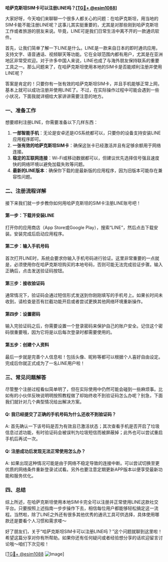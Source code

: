 **哈萨克斯坦SIM卡可以注册LINE吗？[[TG💪+ @esim1088](https://t.me/s/esim1088)]**

大家好呀，今天咱们来聊聊一个很多人都关心的问题：在哈萨克斯坦，用当地的SIM卡能不能注册LINE呢？这事儿其实挺重要的，尤其是对那些刚到哈萨克斯坦工作或者旅游的朋友来说。毕竟，LINE可是我们日常生活中离不开的一款通讯软件。

首先，让我们简单了解一下LINE是什么。LINE是一款来自日本的即时通讯应用，支持文字、语音通话、视频聊天等功能。它在全球范围内都有用户，尤其是在亚洲地区非常受欢迎。对于许多中国人来说，LINE也成了与海外朋友保持联系的重要工具之一。那么问题来了，在哈萨克斯坦使用本地的SIM卡是否能顺利注册并使用LINE呢？

答案是肯定的！只要你有一张有效的哈萨克斯坦SIM卡，并且手机能够正常上网，基本上就可以成功注册并使用LINE了。不过，在实际操作过程中可能会遇到一些小状况，下面我就详细给大家讲讲需要注意的地方。

### 一、准备工作

想要顺利注册LINE，你需要准备以下几样东西：

1. **一部智能手机**：无论是安卓还是iOS系统都可以，只要你的设备支持安装LINE应用程序即可。
2. **一张有效的哈萨克斯坦SIM卡**：确保这张卡已经激活并且有足够余额用于网络连接。
3. **稳定的互联网连接**：Wi-Fi或移动数据都可以，但建议优先选择信号强且速度快的网络环境以避免加载失败等问题。
4. **最新的LINE版本**：确保你下载的是最新版的应用程序，因为旧版本可能存在兼容性问题。

### 二、注册流程详解

接下来我们就一步步教你如何用哈萨克斯坦的SIM卡注册LINE账号吧！

#### 第一步：下载并安装LINE
打开你的应用商店（App Store或Google Play），搜索“LINE”，然后点击下载安装。安装完成后启动应用程序。

#### 第二步：输入手机号码
首次打开LINE时，系统会要求你输入手机号码进行验证。这里非常重要的一点就是，必须使用你在哈萨克斯坦购买的本地号码，否则可能无法完成验证步骤。输入正确后，点击发送验证码按钮。

#### 第三步：接收验证码
通常情况下，验证码会通过短信形式发送到你刚刚填写的手机号上。如果长时间未收到，请检查是否有拦截功能开启或者尝试更换其他网络环境重新操作。

#### 第四步：设置密码
输入完验证码之后，你需要设置一个登录密码来保护自己的账户安全。记住这个密码很重要哦，因为它将是以后每次登录时都需要使用的。

#### 第五步：创建个人资料
最后一步就是完善个人信息啦！包括头像、昵称等都可以根据个人喜好自由设定。完成后你就正式成为了一名LINE用户啦！

### 三、常见问题解答

尽管整个注册过程看似简单明了，但在实际使用中仍然可能会碰到一些麻烦事。比如有的小伙伴反映说明明按照教程做了却始终收不到验证码怎么办呢？别急，下面我们就针对几个典型情况给出解决方案。

#### Q: 我已经提交了正确的手机号码为什么还收不到验证码？
A: 首先确认一下该号码是否为有效且已激活状态；其次查看手机是否开启了垃圾信息过滤功能，有时验证码会被误判为垃圾短信而被屏蔽掉；此外也可以尝试重启手机后再试一次。

#### Q: 注册成功后发现无法正常使用怎么办？
A: 如果出现这种情况可能是由于网络不稳定导致的连接中断。可以尝试切换至更优质的网络条件重新登录试试看。另外也要注意定期更新APP版本以便享受最新功能和服务优化。

### 四、总结

综上所述，在哈萨克斯坦使用本地SIM卡完全可以注册并正常使用LINE这款社交平台。只要按照上述指南一步步操作下去，相信每位用户都能够轻松搞定这一流程。当然啦，除了LINE之外还有很多其他优秀的通讯工具可供选择，具体使用哪款还是要看个人习惯和需求喽～

好了朋友们，关于“哈萨克斯坦SIM卡可以注册LINE吗？”这个问题就聊到这里啦！希望这篇分享对你有所帮助。如果你还有任何疑问或者经验想分享的话欢迎留言讨论哦～咱们下次见啦！

[[TG💪+ @esim1088](https://t.me/s/esim1088) ![Image](https://i.postimg.cc/4NQfJmqS/Snipaste-2025-05-13-00-14-12.png)]